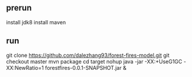 ## prerun

install jdk8
install maven

## run

git clone https://github.com/dalezhang93/forest-fires-model.git
git checkout master
mvn package
cd target
nohup java -jar -XX:+UseG1GC -XX:NewRatio=1 forestfires-0.0.1-SNAPSHOT.jar &

